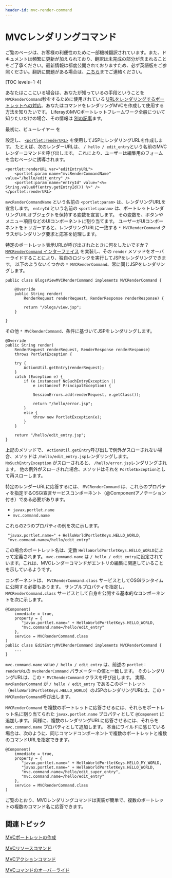 ```yaml
---
header-id: mvc-render-command
---
```


# MVCレンダリングコマンド

<p class="alert alert-info"><span class="wysiwyg-color-blue120">ご覧のページは、お客様の利便性のために一部機械翻訳されています。また、ドキュメントは頻繁に更新が加えられており、翻訳は未完成の部分が含まれることをご了承ください。最新情報は都度公開されておりますため、必ず英語版をご参照ください。翻訳に問題がある場合は、<a href="mailto:support-content-jp@liferay.com">こちら</a>までご連絡ください。</span></p>

[TOC levels=1-4]

あなたはここにいる場合は、あなたが知っているの手段ということを `MVCRenderCommand`秒をするために使用されている [URLをレンダリングするポートレットへの対応](/docs/7-1/tutorials/-/knowledge_base/t/writing-controller-code#render-logic)、あなたはコマンドをレンダリングMVCを作成して使用する方法を知りたいです。 LiferayのMVCポートレットフレームワーク全般について知りたいだけの場合、その情報は [別の記事](/docs/7-1/tutorials/-/knowledge_base/t/liferay-mvc-portlet)ます。

最初に、ビューレイヤー</a> を

設定し、 [`<portlet:renderURL>`](@platform-ref@/7.1-latest/taglibs/util-taglib/portlet/renderURL.html) を使用してJSPにレンダリングURLを作成します。 たとえば、次のレンダーURLは、 `/ hello / edit_entry`という名前のMVCレンダーコマンドを呼び出します。 これにより、ユーザーは編集用のフォームを含むページに誘導されます。</p> 

    <portlet:renderURL var="editEntryURL">
        <portlet:param name="mvcRenderCommandName" value="/hello/edit_entry" />
        <portlet:param name="entryId" value="<%= String.valueOf(entry.getEntryId()) %>" />
    </portlet:renderURL>
    

`mvcRenderCommandName` という名前の `<portlet:param>` は、レンダリングURLを宣言します。 `entryId` という名前の `<portlet:param>` は、ポートレットレンダリングURLオブジェクトを保持する変数を宣言します。 その変数を、ボタンやメニュー項目などのUIコンポーネントに割り当てます。 ユーザーがUIコンポーネントをトリガーすると、レンダリングURLに一致する `* MVCRenderCommand` クラスがレンダリング要求と応答を処理します。

特定のポートレット表示URLが呼び出されたときに何をしたいですか？ [`MVCRenderCommand` インターフェイス](@platform-ref@/7.1-latest/javadocs/portal-kernel/com/liferay/portal/kernel/portlet/bridges/mvc/MVCRenderCommand.html) を実装し、その `render` メソッドをオーバーライドすることにより、独自のロジックを実行してJSPをレンダリングできます。 以下のようないくつかの `* MVCRenderCommand`、常に同じJSPをレンダリングします。

    public class BlogsViewMVCRenderCommand implements MVCRenderCommand {
    
        @Override
        public String render(
            RenderRequest renderRequest, RenderResponse renderResponse) {
    
            return "/blogs/view.jsp";
        }
    
    }
    

その他 `* MVCRenderCommand`、条件に基づいてJSPをレンダリングします。

    @Override
    public String render(
        RenderRequest renderRequest, RenderResponse renderResponse)
        throws PortletException {
    
        try {
            ActionUtil.getEntry(renderRequest);
        }
        catch (Exception e) {
            if (e instanceof NoSuchEntryException ||
                e instanceof PrincipalException) {
    
                SessionErrors.add(renderRequest, e.getClass());
    
                return "/hello/error.jsp";
            }
            else {
                throw new PortletException(e);
            }
        }
    
        return "/hello/edit_entry.jsp";
    }
    

上記のメソッドで、 `ActionUtil.getEntry`呼び出しで例外がスローされない場合、メソッドは `/hello/edit_entry.jsp`レンダリングします。 `NoSuchEntryException` がスローされると、 `/hello/error.jsp`レンダリングされます。 他の例外がスローされた場合、メソッドはそれを `PortletException`として再スローします。

特定のレンダーURLに応答するには、 `MVCRenderCommand` は、これらのプロパティを指定するOSGi宣言サービスコンポーネント（@Componentアノテーション付き）である必要があります。

  - `javax.portlet.name`
  - `mvc.command.name`

これらの2つのプロパティの例を次に示します。



``` 
 "javax.portlet.name=" + HelloWorldPortletKeys.HELLO_WORLD,
 "mvc.command.name=/hello/edit_entry"
```


この場合のポートレット名は、定数 `HelloWorldPortletKeys.HELLO_WORLD`によって定義されます。 `mvc.command.name` は `/ hello / edit_entry`に設定されています。これは、MVCレンダーコマンドがエントリの編集に関連していることを示しているようです。

コンポーネントは、 `MVCRenderCommand.class` サービスとしてOSGiランタイムに公開する必要もあります。 サンプルプロパティを指定し、 `MVCRenderCommand.class` サービスとして自身を公開する基本的なコンポーネントを次に示します。

    @Component(
        immediate = true,
        property = {
           "javax.portlet.name=" + HelloWorldPortletKeys.HELLO_WORLD,
           "mvc.command.name=/hello/edit_entry"
        },
        service = MVCRenderCommand.class
    )
    public class EditEntryMVCRenderCommand implements MVCRenderCommand {
        ...
    }
    

`mvc.command.name` value `/ hello / edit_entry` は、前述の `portlet：renderURL`の `mvcRenderCommand` パラメーターの値と一致します。 そのレンダリングURLは、この `* MVCRenderCommand` クラスを呼び出します。 実際、 `mvcRenderCommand` が `/ hello / edit_entry` であるこのポートレット（`HelloWorldPortletKeys.HELLO_WORLD`）のJSPのレンダリングURLは、この `* MVCRenderCommand`呼び出します。

`MVCRenderCommand` を複数のポートレットに応答させるには、それらをポートレット名に割り当てられた `javax.portlet.name` プロパティとして `@Component` に追加します。 同様に、複数のレンダリングURLに応答させるには、それらを `mvc.command.name` プロパティとして追加します。 本当にワイルドに感じている場合は、次のように、同じコマンドコンポーネントで複数のポートレットと複数のコマンドURLを指定できます。

    @Component(
        immediate = true,
        property = {
           "javax.portlet.name=" + HelloWorldPortletKeys.HELLO_MY_WORLD,
           "javax.portlet.name=" + HelloWorldPortletKeys.HELLO_WORLD,
           "mvc.command.name=/hello/edit_super_entry",
           "mvc.command.name=/hello/edit_entry"
        },
        service = MVCRenderCommand.class
    )
    

ご覧のとおり、MVCレンダリングコマンドは実装が簡単で、複数のポートレットの複数のコマンド名に応答できます。



## 関連トピック

[MVCポートレットの作成](/docs/7-1/tutorials/-/knowledge_base/t/creating-an-mvc-portlet)

[MVCリソースコマンド](/docs/7-1/tutorials/-/knowledge_base/t/mvc-resource-command)

[MVCアクションコマンド](/docs/7-1/tutorials/-/knowledge_base/t/mvc-action-command)

[MVCコマンドのオーバーライド](/docs/7-1/tutorials/-/knowledge_base/t/overriding-mvc-commands)
